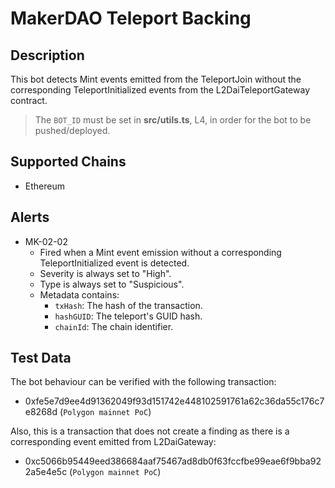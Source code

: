 # MakerDAO Teleport Backing

## Description

This bot detects Mint events emitted from the TeleportJoin without the corresponding TeleportInitialized events from the L2DaiTeleportGateway contract.

> The `BOT_ID` must be set in **src/utils.ts**, L4, in order for the bot to be pushed/deployed.

## Supported Chains

- Ethereum

## Alerts

- MK-02-02
  - Fired when a Mint event emission without a corresponding TeleportInitialized event is detected.
  - Severity is always set to "High".
  - Type is always set to "Suspicious".
  - Metadata contains:
    - `txHash`: The hash of the transaction.
    - `hashGUID`: The teleport's GUID hash.
    - `chainId`: The chain identifier.

## Test Data

The bot behaviour can be verified with the following transaction:

- 0xfe5e7d9ee4d91362049f93d151742e448102591761a62c36da55c176c7e8268d (`Polygon mainnet PoC`)

Also, this is a transaction that does not create a finding as there is a corresponding event emitted from L2DaiGateway:

- 0xc5066b95449eed386684aaf75467ad8db0f63fccfbe99eae6f9bba922a5e4e5c (`Polygon mainnet PoC`)
